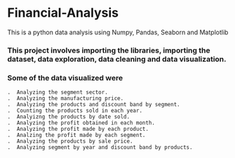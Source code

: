 # Financial-Analysis
This is a python data analysis using Numpy, Pandas, Seaborn and Matplotlib

### This project involves importing the libraries, importing the dataset, data exploration, data cleaning and data visualization.
### Some of the data visualized were
    .  Analyzing the segment sector.
    .  Analyzing the manufacturing price.
    .  Analyzing the products and discount band by segment.
    .  Counting the products sold in each year.
    .  Analyizng the products by date sold.
    .  Analyzing the profit obtained in each month.
    .  Analyzing the profit made by each product.
    .  Analzing the profit made by each segment.
    .  Analyzing the products by sale price.
    .  Analyzing segment by year and discount band by products.
    




